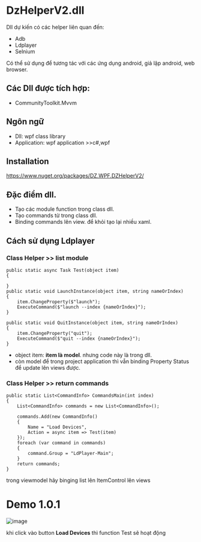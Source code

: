 # DzHelperV2.dll
Dll dự kiến có các helper liên quan đến:
- Adb
- Ldplayer
- Selnium

Có thể sử dụng để tương tác với các ứng dụng android, giả lập android, web browser.

## Các Dll được tích hợp:
- CommunityToolkit.Mvvm


## Ngôn ngữ
- Dll: wpf class library
- Application: wpf application >>c#,wpf

## Installation
https://www.nuget.org/packages/DZ.WPF.DZHelperV2/

## Đặc điểm dll.
- Tạo các module function trong class dll.
- Tạo commands từ trong class dll.
- Binding commands lên view. để khỏi tạo lại nhiều xaml.

## Cách sử dụng Ldplayer
### Class Helper >> list module
```Functions in class Helper
public static async Task Test(object item)
{
    
}
public static void LaunchInstance(object item, string nameOrIndex)
{
    item.ChangeProperty($"launch");
    ExecuteCommand($"launch --index {nameOrIndex}");
}

public static void QuitInstance(object item, string nameOrIndex)
{
    item.ChangeProperty("quit");
    ExecuteCommand($"quit --index {nameOrIndex}");
}
```
- object item: **item là model**. nhưng code này là trong dll.
- còn model để trong project application thì vẫn binding Property Status để update lên views được.

### Class Helper >> return commands
```Functions in class Helper
public static List<CommandInfo> CommandsMain(int index)
{
    List<CommandInfo> commands = new List<CommandInfo>();

    commands.Add(new CommandInfo()
    {
        Name = "Load Devices",
        Action = async item => Test(item) 
    });
    foreach (var command in commands)
    {
        command.Group = "LdPlayer-Main";
    }
    return commands;
}
```
trong viewmodel hãy binging list<CommandInfo> lên ItemControl lên views

# Demo 1.0.1
![image](https://github.com/user-attachments/assets/8e3c5a5a-1277-4ce6-9e8e-096b6c0391c5)

khi click vào button **Load Devices** thì function Test sẽ hoạt động



